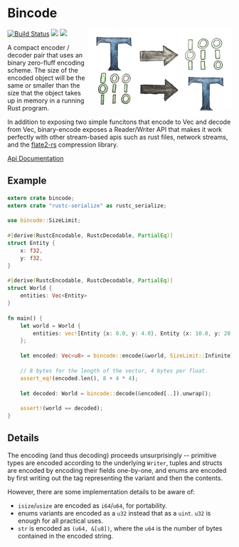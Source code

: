 # Bincode

<img align="right" src="./logo.png" />

[![Build Status](https://travis-ci.org/TyOverby/bincode.svg)](https://travis-ci.org/TyOverby/bincode)
[![](http://meritbadge.herokuapp.com/bincode)](https://crates.io/crates/bincode)
[![](https://img.shields.io/badge/license-MIT-blue.svg)](http://opensource.org/licenses/MIT)

A compact encoder / decoder pair that uses an binary zero-fluff encoding scheme.
The size of the encoded object will be the same or smaller than the size that
the object takes up in memory in a running Rust program.

In addition to exposing two simple funcitons that encode to Vec<u8> and decode
from Vec<u8>, binary-encode exposes a Reader/Writer API that makes it work
perfectly with other stream-based apis such as rust files, network streams,
and the [flate2-rs](https://github.com/alexcrichton/flate2-rs) compression
library.

[Api Documentation](http://tyoverby.github.io/bincode/bincode/)

## Example

```rust
extern crate bincode;
extern crate "rustc-serialize" as rustc_serialize;

use bincode::SizeLimit;

#[derive(RustcEncodable, RustcDecodable, PartialEq)]
struct Entity {
    x: f32,
    y: f32,
}

#[derive(RustcEncodable, RustcDecodable, PartialEq)]
struct World {
    entities: Vec<Entity>
}

fn main() {
    let world = World {
        entities: vec![Entity {x: 0.0, y: 4.0}, Entity {x: 10.0, y: 20.5}]
    };

    let encoded: Vec<u8> = bincode::encode(&world, SizeLimit::Infinite).unwrap();

    // 8 bytes for the length of the vector, 4 bytes per float.
    assert_eq!(encoded.len(), 8 + 4 * 4);

    let decoded: World = bincode::decode(&encoded[..]).unwrap();

    assert!(world == decoded);
}

```


## Details

The encoding (and thus decoding) proceeds unsurprisingly -- primitive
types are encoded according to the underlying `Writer`, tuples and
structs are encoded by encoding their fields one-by-one, and enums are
encoded by first writing out the tag representing the variant and
then the contents.

However, there are some implementation details to be aware of:

* `isize`/`usize` are encoded as `i64`/`u64`, for portability.
* enums variants are encoded as a `u32` instead that as a `uint`.
  `u32` is enough for all practical uses.
* `str` is encoded as `(u64, &[u8])`, where the `u64` is the number of
  bytes contained in the encoded string.
